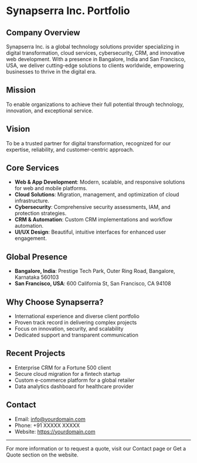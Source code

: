 # Synapserra Inc. Portfolio

## Company Overview
Synapserra Inc. is a global technology solutions provider specializing in digital transformation, cloud services, cybersecurity, CRM, and innovative web development. With a presence in Bangalore, India and San Francisco, USA, we deliver cutting-edge solutions to clients worldwide, empowering businesses to thrive in the digital era.

## Mission
To enable organizations to achieve their full potential through technology, innovation, and exceptional service.

## Vision
To be a trusted partner for digital transformation, recognized for our expertise, reliability, and customer-centric approach.

## Core Services
- **Web & App Development**: Modern, scalable, and responsive solutions for web and mobile platforms.
- **Cloud Solutions**: Migration, management, and optimization of cloud infrastructure.
- **Cybersecurity**: Comprehensive security assessments, IAM, and protection strategies.
- **CRM & Automation**: Custom CRM implementations and workflow automation.
- **UI/UX Design**: Beautiful, intuitive interfaces for enhanced user engagement.

## Global Presence
- **Bangalore, India**: Prestige Tech Park, Outer Ring Road, Bangalore, Karnataka 560103
- **San Francisco, USA**: 600 California St, San Francisco, CA 94108

## Why Choose Synapserra?
- International experience and diverse client portfolio
- Proven track record in delivering complex projects
- Focus on innovation, security, and scalability
- Dedicated support and transparent communication

## Recent Projects
- Enterprise CRM for a Fortune 500 client
- Secure cloud migration for a fintech startup
- Custom e-commerce platform for a global retailer
- Data analytics dashboard for healthcare provider

## Contact
- Email: info@yourdomain.com
- Phone: +91 XXXXX XXXXX
- Website: https://yourdomain.com

---

For more information or to request a quote, visit our Contact page or Get a Quote section on the website.
